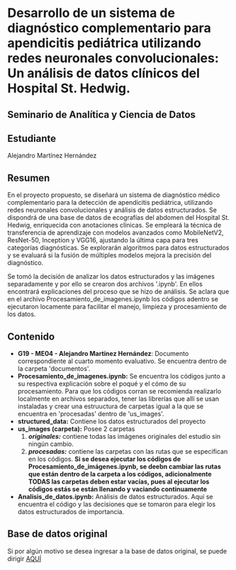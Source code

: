 # Desarrollo de un sistema de diagnóstico complementario para apendicitis pediátrica utilizando redes neuronales convolucionales: Un análisis de datos clínicos del Hospital St. Hedwig.

## Seminario de Analítica y Ciencia de Datos

## Estudiante
Alejandro Martínez Hernández

## Resumen
En el proyecto propuesto, se diseñará un sistema de diagnóstico médico complementario para la detección de apendicitis pediátrica, utilizando redes neuronales convolucionales y análisis de datos estructurados. Se dispondrá de una base de datos de ecografías del abdomen del Hospital St. Hedwig, enriquecida con anotaciones clínicas. Se empleará la técnica de transferencia de aprendizaje con modelos avanzados como MobileNetV2, ResNet-50, Inception y VGG16, ajustando la última capa para tres categorías diagnósticas. Se explorarán algoritmos para datos estructurados y se evaluará si la fusión de múltiples modelos mejora la precisión del diagnóstico.

Se tomó la decisión de analizar los datos estructurados y las imágenes separadamente y por ello se crearon dos archivos '.ipynb'. En ellos encontrará explicaciones del proceso que se hizo de análisis. Se aclara que en el archivo Procesamiento_de_imagenes.ipynb los códigos adentro se ejecutaron locamente para facilitar el manejo, limpieza y procesamiento de los datos.

## Contenido
- **G19 - ME04 - Alejandro Martínez Hernández**: Documento correspondiente al cuarto momento evaluativo. Se encuentra dentro de la carpeta 'documentos'.
- **Procesamiento_de_imagenes.ipynb:** Se encuentra los códigos junto a su respectiva explicación sobre el poqué y el cómo de su procesamiento. Para que los códigos corran se recomienda realizarlo localmente en archivos separados, tener las librerías que allí se usan instaladas y crear una estruuctura de carpetas igual a la que se encuentra en 'procesadas' dentro de 'us_images'. 
- **structured_data:** Contiene los datos estructurados del proyecto
- **us_images (carpeta):** Posee 2 carpetas
    1. ***originales:*** contiene todas las imágenes originales del estudio sin ningún cambio.
    2. ***procesadas:*** contiene las carpetas con las rutas que se especifican en los códigos. **Si se desea ejecutar los códigos de Procesamiento_de_imágenes.ipynb, se deebn cambiar las rutas que están dentro de la carpeta a los códigos, adicionalmente TODAS las carpetas deben estar vacías, pues al ejecutar los códigos estás se están llenando y vaciando continuamente**
- **Analisis_de_datos.ipynb:** Análisis de datos estructurados. Aquí se encuentra el código y las decisiones que se tomaron para elegir los datos estructurados de importancia. 

## Base de datos original
Si por algún motivo se desea ingresar a la base de datos original, se puede dirigir [AQUÍ](https://zenodo.org/records/7711412)